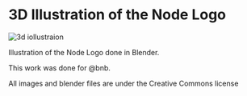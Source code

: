 # 3D Illustration of the Node Logo


![3d iollustraion](https://i.imgur.com/yB8UwrL.jpg)

Illustration of the Node Logo done in Blender.

This work was done for @bnb.

All images and blender files are under the Creative Commons license
